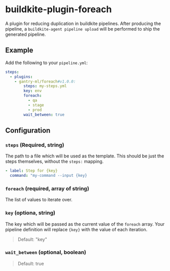 # buildkite-plugin-foreach

A plugin for reducing duplication in buildkite pipelines.
After producing the pipeline, a `buildkite-agent pipeline upload` will be performed to ship the generated pipeline.

## Example
Add the following to your `pipeline.yml`:

```yml
steps:
  - plugins:
    - gantry-ml/foreach#v1.0.0:
        steps: my-steps.yml
        key: env
        foreach:
          - qa
          - stage
          - prod
        wait_between: true
```

## Configuration

### `steps` (Required, string)
The path to a file which will be used as the template. 
This should be just the steps themselves, without the `steps:` mapping.
```yml
- label: Step for {key}
  command: "my-command --input {key}

```

### `foreach` (required, array of string)
The list of values to iterate over.

###  `key` (optiona, string)
The key which will be passed as the current value of the `foreach` array. Your pipeline definition will replace `{key}` with the value of each iteration.
> Default: "key"

### `wait_between` (optional, boolean)
> Default: true